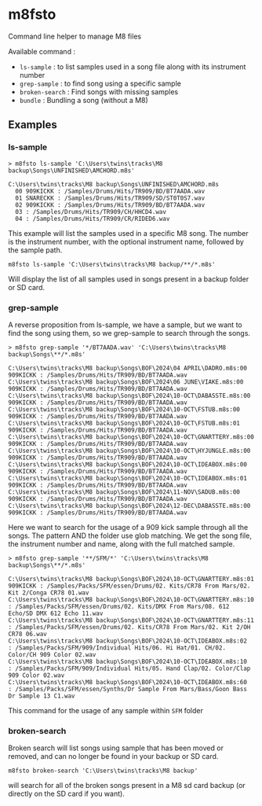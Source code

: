# m8fsto

Command line helper to manage M8 files

Available command :

 * `ls-sample` : to list samples used in a song file along with its instrument number
 * `grep-sample` : to find song using a specific sample
 * `broken-search` : Find songs with missing samples
 * `bundle` : Bundling a song (without a M8)

## Examples

### ls-sample

```
> m8fsto ls-sample 'C:\Users\twins\tracks\M8 backup\Songs\UNFINISHED\AMCHORD.m8s'

C:\Users\twins\tracks\M8 backup\Songs\UNFINISHED\AMCHORD.m8s
  00 909KICKK : /Samples/Drums/Hits/TR909/BD/BT7AADA.wav
  01 SNARECKK : /Samples/Drums/Hits/TR909/SD/ST0T0S7.wav
  02 909KICKK : /Samples/Drums/Hits/TR909/BD/BT7AADA.wav
  03 : /Samples/Drums/Hits/TR909/CH/HHCD4.wav
  04 : /Samples/Drums/Hits/TR909/CR/RIDED6.wav
```

This example will list the samples used in a specific M8 song.
The number is the instrument number, with the optional instrument
name, followed by the sample path.


```
m8fsto ls-sample 'C:\Users\twins\tracks\M8 backup/**/*.m8s'
```

Will display the list of all samples used in songs present in a backup folder
or SD card.

### grep-sample

A reverse proposition from ls-sample, we have a sample, but we want to find
the song using them, so we grep-sample to search through the songs.

```
> m8fsto grep-sample '*/BT7AADA.wav' 'C:\Users\twins\tracks\M8 backup\Songs\**/*.m8s'

C:\Users\twins\tracks\M8 backup\Songs\BOF\2024\04 APRIL\DADRO.m8s:00 909KICKK : /Samples/Drums/Hits/TR909/BD/BT7AADA.wav
C:\Users\twins\tracks\M8 backup\Songs\BOF\2024\06 JUNE\VIAKE.m8s:00 909KICKK : /Samples/Drums/Hits/TR909/BD/BT7AADA.wav
C:\Users\twins\tracks\M8 backup\Songs\BOF\2024\10-OCT\DABASSTE.m8s:00 909KICKK : /Samples/Drums/Hits/TR909/BD/BT7AADA.wav
C:\Users\twins\tracks\M8 backup\Songs\BOF\2024\10-OCT\FSTUB.m8s:00 909KICKK : /Samples/Drums/Hits/TR909/BD/BT7AADA.wav
C:\Users\twins\tracks\M8 backup\Songs\BOF\2024\10-OCT\FSTUB.m8s:01 909KICKK : /Samples/Drums/Hits/TR909/BD/BT7AADA.wav
C:\Users\twins\tracks\M8 backup\Songs\BOF\2024\10-OCT\GNARTTERY.m8s:00 909KICKK : /Samples/Drums/Hits/TR909/BD/BT7AADA.wav
C:\Users\twins\tracks\M8 backup\Songs\BOF\2024\10-OCT\HYJUNGLE.m8s:00 909KICKK : /Samples/Drums/Hits/TR909/BD/BT7AADA.wav
C:\Users\twins\tracks\M8 backup\Songs\BOF\2024\10-OCT\IDEABOX.m8s:00 909KICKK : /Samples/Drums/Hits/TR909/BD/BT7AADA.wav
C:\Users\twins\tracks\M8 backup\Songs\BOF\2024\10-OCT\IDEABOX.m8s:01 909KICKK : /Samples/Drums/Hits/TR909/BD/BT7AADA.wav
C:\Users\twins\tracks\M8 backup\Songs\BOF\2024\11-NOV\SADUB.m8s:00 909KICKK : /Samples/Drums/Hits/TR909/BD/BT7AADA.wav
C:\Users\twins\tracks\M8 backup\Songs\BOF\2024\12-DEC\DABASSTE.m8s:00 909KICKK : /Samples/Drums/Hits/TR909/BD/BT7AADA.wav
```

Here we want to search for the usage of a 909 kick sample through all the songs.
The pattern AND the folder use glob matching. We get the song file, the instrument
number and name, along with the full matched sample.

```
> m8fsto grep-sample '**/SFM/*' 'C:\Users\twins\tracks\M8 backup\Songs\**/*.m8s'

C:\Users\twins\tracks\M8 backup\Songs\BOF\2024\10-OCT\GNARTTERY.m8s:01 909KICKK : /Samples/Packs/SFM/essen/Drums/02. Kits/CR78 From Mars/02. Kit 2/Conga CR78 01.wav
C:\Users\twins\tracks\M8 backup\Songs\BOF\2024\10-OCT\GNARTTERY.m8s:10  : /Samples/Packs/SFM/essen/Drums/02. Kits/DMX From Mars/08. 612 Echo/SD DMX 612 Echo 11.wav
C:\Users\twins\tracks\M8 backup\Songs\BOF\2024\10-OCT\GNARTTERY.m8s:11  : /Samples/Packs/SFM/essen/Drums/02. Kits/CR78 From Mars/02. Kit 2/OH CR78 06.wav
C:\Users\twins\tracks\M8 backup\Songs\BOF\2024\10-OCT\IDEABOX.m8s:02  : /Samples/Packs/SFM/909/Individual Hits/06. Hi Hat/01. CH/02. Color/CH 909 Color 02.wav
C:\Users\twins\tracks\M8 backup\Songs\BOF\2024\10-OCT\IDEABOX.m8s:10  : /Samples/Packs/SFM/909/Individual Hits/05. Hand Clap/02. Color/Clap 909 Color 02.wav
C:\Users\twins\tracks\M8 backup\Songs\BOF\2024\10-OCT\IDEABOX.m8s:60  : /Samples/Packs/SFM/essen/Synths/Dr Sample From Mars/Bass/Goon Bass Dr Sample 13 C1.wav
```

This command for the usage of any sample within `SFM` folder

### broken-search

Broken search will list songs using sample that has been moved or
removed, and can no longer be found in your backup or SD card.

```
m8fsto broken-search 'C:\Users\twins\tracks\M8 backup'
```

will search for all of the broken songs present in a M8 sd
card backup (or directly on the SD card if you want).

